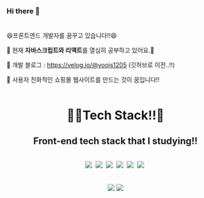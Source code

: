 ### Hi there 👋<br><br>

😄프론트엔드 개발자를 꿈꾸고 있습니다!!😄<br>

🧐 현재 <b>자바스크립트와 리액트</b>를 열심히 공부하고 있어요.📖 

📝 개발 블로그 : https://velog.io/@yoojs1205 (깃허브로 이전..!!)

🤔 사용자 친화적인 쇼핑몰 웹사이트를 만드는 것이 꿈입니다!! <br><br>

<div align="center"><h1>🧑‍💻Tech Stack!!👨‍</h1></div>
<div align="center"><h2>Front-end tech stack that I studying!!</h2></div><br>

<div align="center">
    <img src="https://img.shields.io/badge/HTML5-E34F26?style=flat-square&logo=HTML5&logoColor=white"/></a>&nbsp;
    <img src="https://img.shields.io/badge/CSS3-1572B6?style=flat-square&logo=CSS3&logoColor=white"/></a>&nbsp;
    <img src="https://img.shields.io/badge/JavaScript-F7DF1E?style=flat-square&logo=JavaScript&logoColor=white"/></a>&nbsp;
    <img src="https://img.shields.io/badge/React-61DAFB?style=flat-square&logo=React&logoColor=white"/></a>&nbsp;
    <img src="https://img.shields.io/badge/Redux-764ABC?style=flat-square&logo=Redux&logoColor=white"/></a>&nbsp;
    <img src="https://img.shields.io/badge/StyledComponents-DB7093?style=flat-square&logo=styled-components&logoColor=white"/></a>&nbsp;
</div><br><br>


<div align="center">
    <img src="https://github-readme-stats.vercel.app/api?username=yoojs1205&show_icons=true&theme=tokyonight">
    <img src="https://github-readme-stats.vercel.app/api/top-langs/?username=yoojs1205&layout=compact&theme=tokyonight">
</div>

<!--
**YOOJS1205/YOOJS1205** is a ✨ _special_ ✨ repository because its `README.md` (this file) appears on your GitHub profile.

Here are some ideas to get you started:

- 🔭 I’m currently working on ...
- 🌱 I’m currently learning ...
- 👯 I’m looking to collaborate on ...
- 🤔 I’m looking for help with ...
- 💬 Ask me about ...
- 📫 How to reach me: ...
- 😄 Pronouns: ...
- ⚡ Fun fact: ...
-->
